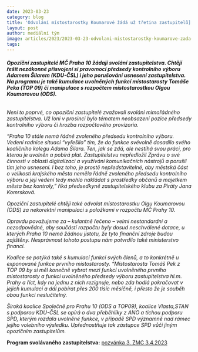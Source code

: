 ```yaml
---
date: 2023-03-23
category: blog
title: 'Odvolání místostarostky Koumarové žádá už třetina zastupitelů]'
layout: post
author: mediální tým
image: articles/2023/2023-03-23-odvolani-mistostarostky-koumarove-zada-uz-tretina-zastupitelu.png
tags:
---
```


###### **_Opoziční zastupitelé MČ Praha 10 žádají svolání zastupitelstva. Chtějí řešit nezákonné přisvojení si pravomocí předsedy kontrolního výboru Adamem Šilarem (KDU-ČSL) i jeho porušování usnesení zastupitelstva. Na programu je také kumulace uvolněných funkcí místostarosty Tomáše Peka (TOP 09) či manipulace s rozpočtem místostarostkou Olgou Koumarovou (ODS)._**

_Není to poprvé, co opoziční zastupitelé zvažovali svolání mimořádného zastupitelstva. Už loni v prosinci bylo tématem neobsazení pozice předsedy kontrolního výboru či hrozba rozpočtového provizoria._

_“Praha 10 stále nemá řádně zvoleného předsedu kontrolního výboru. Vedení radnice situaci “vyřešilo” tím, že do funkce svévolně dosadilo svého koaličního kolegu Adama Šilara. Ten, jak se zdá, ale nestíhá svou práci, pro kterou je uvolněn a pobírá plat. Zastupitelstvu nepředložil Zprávu o své činnosti v oblasti_ _digitalizaci a využívání komunikačních nástrojů a porušil tím jeho usnesení. I bez toho, je prostě nepředstavitelné, aby městská část o velikosti krajského města neměla řádně zvoleného předsedu kontrolního výboru a její vedení tedy mohlo nakládat s prostředky občanů a majetkem města bez kontroly,” říká předsedkyně zastupitelského klubu za Piráty Jana Komrsková._

_Opoziční zastupitelé chtějí také odvolat místostarostku Olgu Koumarovou (ODS) za nekorektní manipulaci s položkami v rozpočtu MČ Prahy 10._

_Opravdu považujeme za – kulantně řečeno – velmi nestandardní a nezodpovědné, aby součástí rozpočtu byly dosud neschválené dotace, u kterých Praha 10 nemá žádnou jistotu, že tyto finanční zdroje budou zajištěny. Nesprávnost tohoto postupu nám potvrdilo také ministerstvo financí._

_Koalice se potýká také s kumulací funkcí svých členů, a to konkrétně u exponované funkce prvního místostarosty. “Místostarosta Tomáš Pek z TOP 09 by si měl konečně vybrat mezi funkcí uvolněného prvního místostarosty a funkcí uvolněného předsedy výboru zastupitelstva hl.m. Prahy a říct, kdy na jednu z nich rezignuje, nebo zda hodlá pokračovat v jejich kumulaci a dál pobírat přes 200 tisíc měsíčně, i přesto že je souběh obou funkcí neslučitelný._

_Široká koalice Společně pro Prahu 10 (ODS a TOP09), koalice Vlasta,STAN s podporou KDU-ČSL se opírá o dva přeběhlíky z ANO a tichou podporu SPD, kterým rozdala uvolněné funkce, v případě SPD významně nad rámec jejího volebního výsledku. Upřednostňuje tak zástupce SPD vůči jiným opozičním zastupitelům._

**Program svolávaného zastupitelstva:** [pozvánka 3. ZMC 3.4.2023](https://pirati10.cz/wp-content/uploads/2023/03/pozv%C3%A1nka-3.-ZMC-3.4.2023.pdf)
